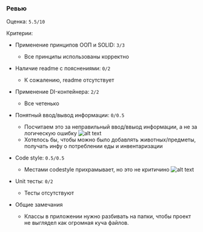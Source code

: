 ### Ревью

Оценка: `5.5/10`

Критерии:
- Применение принципов ООП и SOLID: `3/3`
    - Все принципы использованы корректно
- Наличие readme с пояснениями: `0/2`
    - К сожалению, readme отсутствует
- Применение DI-контейнера: `2/2`
    - Все четенько
- Понятный ввод/вывод информации: `0/0.5`
    - Посчитаем это за неправильный ввод/ввыод информации, а не за логическую ошибку
        ![alt text](./review/image.png)
    - Хотелось бы, чтобы можно было добавлять животных/предметы, получать инфу о потреблении еды и инвентаризации
- Code style: `0.5/0.5`
    - Местами codestyle прихрамывает, но это не критичино
        ![alt text](./review/codestyle.png)
- Unit тесты: `0/2`
    - Тесты отсутствуют


- Общие замечания
    - Классы в приложении нужно разбивать на папки, чтобы проект не выглядел как огромная куча файлов.